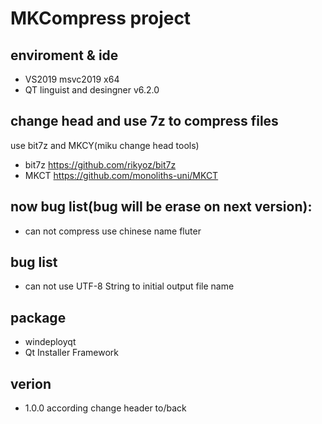 # MKCompress project

## enviroment & ide
 - VS2019 msvc2019 x64
 - QT linguist and desingner v6.2.0

## change head and use 7z to compress files
use bit7z and MKCY(miku change head tools)
 - bit7z https://github.com/rikyoz/bit7z
 - MKCT https://github.com/monoliths-uni/MKCT

## now bug list(bug will be erase on next version):
 - can not compress use chinese name fluter

## bug list
 - can not use UTF-8 String to initial output file name

## package
 - windeployqt
 - Qt Installer Framework

## verion
 - 1.0.0 according change header to/back